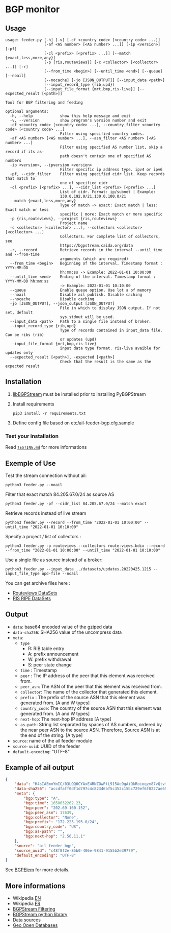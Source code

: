 # BGP monitor

## Usage

~~~~shell
usage: feeder.py [-h] [-v] [-cf <country code> [<country code> ...]]
                 [-af <AS number> [<AS number> ...]] [-ip <version>] [-pf]
                 [-cl <prefix> [<prefix> ...]] [--match {exact,less,more,any}]
                 [-p {ris,routeviews}] [-c <collector> [<collector> ...]] [-r]
                 [--from_time <begin>] [--until_time <end>] [--queue] [--noail]
                 [--nocache] [-jo [JSON_OUTPUT]] [--input_data <path>]
                 [--input_record_type {rib,upd}]
                 [--input_file_format {mrt,bmp,ris-live}] [--expected_result [<path>]]

Tool for BGP filtering and feeding

optional arguments:
  -h, --help            show this help message and exit
  -v, --version         show program's version number and exit
  -cf <country code> [<country code> ...], --country_filter <country code> [<country code> ...]
                        Filter using specified country codes.
  -af <AS number> [<AS number> ...], --asn_filter <AS number> [<AS number> ...]
                        Filter using specified AS number list, skip a record if its as-
                        path doesn't contain one of specified AS numbers
  -ip <version>, --ipversion <version>
                        Filter specific ip address type. ipv4 or ipv6
  -pf, --cidr_filter    Filter using specified cidr list. Keep records that match to
                        one of specified cidr
  -cl <prefix> [<prefix> ...], --cidr_list <prefix> [<prefix> ...]
                        List of cidr. Format: ip/subnet | Example:
                        130.0.192.0/21,130.0.100.0/21
  --match {exact,less,more,any}
                        Type of match -> exact: Exact match | less: Exact match or less
                        specific | more: Exact match or more specific
  -p {ris,routeviews}, --project {ris,routeviews}
                        Project name
  -c <collector> [<collector> ...], --collectors <collector> [<collector> ...]
                        Collectors. For complete list of collectors, see
                        https://bgpstream.caida.org/data
  -r, --record          Retrieve records in the interval --until_time and --from-time
                        arguments (which are required)
  --from_time <begin>   Beginning of the interval. Timestamp format : YYYY-MM-DD
                        hh:mm:ss -> Example: 2022-01-01 10:00:00
  --until_time <end>    Ending of the interval. Timestamp format : YYYY-MM-DD hh:mm:ss
                        -> Example: 2022-01-01 10:10:00
  --queue               Enable queue option. Use lot a of memory
  --noail               Disable ail publish. Disable caching
  --nocache             Disable caching
  -jo [JSON_OUTPUT], --json_output [JSON_OUTPUT]
                        File in which to display JSON output. If not set, default
                        sys.stdout will be used.
  --input_data <path>   Path to a single file instead of broker.
  --input_record_type {rib,upd}
                        Type of records contained in input_data file. Can be ribs (rib)
                        or updates (upd)
  --input_file_format {mrt,bmp,ris-live}
                        input data type format. ris-live avaible for updates only
  --expected_result [<path>], -expected [<path>]
                        Check that the result is the same as the expected result
~~~~

## Installation

1. [libBGPStream](https://bgpstream.caida.org/docs/install/bgpstream) must be installed prior to installing PyBGPStream

2. Install requirements

    ~~~shell
    pip3 install -r requirements.txt
    ~~~

3. Define config file based on etc/ail-feeder-bgp.cfg.sample

### Test your installation

Read [`TESTING.md`](./datasets/TESTING.md) for more informations

## Exemple of Use

Test the stream connection without ail:

~~~shell
python3 feeder.py --noail
~~~

Filter that exact match 84.205.67.0/24 as source AS

~~~shell
python3 feeder.py -pf --cidr_list 84.205.67.0/24 --match exact
~~~

Retrieve records instead of live stream

~~~shell
python3 feeder.py --record --from_time "2022-01-01 10:00:00" --until_time "2022-01-01 10:10:00"
~~~

Specify a project / list of collectors :

~~~shell
python3 feeder.py -p routeviews --collectors route-views.bdix --record --from_time "2022-01-01 10:00:00" --until_time "2022-01-01 10:10:00"
~~~

Use a single file as source instead of a broker:

~~~shell
python3 feeder.py --input_data ../datasets/updates.20220425.1215 --input_file_type upd-file --noail
~~~

You can get archive files here :

- [Routeviews DataSets](<http://archive.routeviews.org/>)
- [RIS RIPE DataSets](<https://data.ris.ripe.net/>)

## Output

- `data`: base64 encoded value of the gziped data
- `data-sha256`: SHA256 value of the uncompress data
- `meta`:
  - `type`
    - R: RIB table entry
    - A: prefix announcement
    - W: prefix withdrawal
    - S: peer state change
  - `time` : Timestamp
  - `peer` : The IP address of the peer that this element was received from.
  - `peer_asn`: The ASN of the peer that this element was received from.
  - `collector`: The name of the collector that generated this element.
  - `prefix` : The prefix of the source ASN that this element was generated from. [A and W types]
  - `country_code`: The country of the source ASN that this element was generated from. [A and W types]
  - `next-hop`: The next-hop IP address [A type]
  - `as-path`: String list separated by spaces of AS numbers, ordered by the near peer ASN to the source ASN. Therefore, Source ASN is at the end of the string. [A type]
- `source`: name of the ail feeder module
- `source-uuid`: UUID of the feeder
- `default-encoding`: "UTF-8"

## Example of ail output

~~~~json
{
    "data": "H4sIAEmmYmIC/03LQQ6CYAxE4RNZOwPtL915Ae9gAiQkRoioqzm87vQtvt17beP1OeksZHh2ZHbG8G96LPvhtrwnXdb7P0lkE91RbT5VXzVzbAWh0cgwDGF+ZC9apAEG6fd/AHzF6ohyAAAA",
    "data-sha256": "accdfaff0df1d797c4c82346bf5c352c15bc729ef6f0227ae65d13f69236b08c",
    "meta": {
        "bgp:type": "A",
        "bgp:time": 1650632262.23,
        "bgp:peer": "202.69.160.152",
        "bgp:peer_asn": 17639,
        "bgp:collector": "None",
        "bgp:prefix": "172.225.195.0/24",
        "bgp:country_code": "US",
        "bgp:as-path": "",
        "bgp:next-hop": "2.56.11.1"
    },
    "source": "ail_feeder_bgp",
    "source_uuid": "c48f8f2e-85b0-406e-9841-9155b2e39779",
    "default_encoding": "UTF-8"
}

~~~~

See [BGPElem](https://bgpstream.caida.org/docs/api/pybgpstream/_pybgpstream.html#bgpelem) for more details.

## More informations

- Wikipedia [EN](https://en.wikipedia.org/wiki/Border_Gateway_Protocol)
- Wikipedia [FR](https://fr.wikipedia.org/wiki/Border_Gateway_Protocol)
- [BGPStream Filtering](<https://github.com/CAIDA/libbgpstream/blob/master/FILTERING>)
- [BGPStream python library](<https://bgpstream.caida.org/docs/api/pybgpstream>)
- [Data sources](<https://bgpstream.caida.org/data>)
- [Geo Open Databases](<https://data.public.lu/en/datasets/geo-open-ip-address-geolocation-per-country-in-mmdb-format/>)
